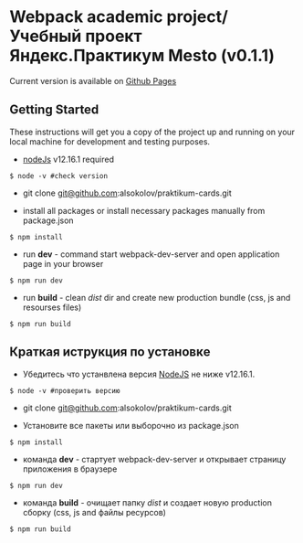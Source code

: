 # Webpack academic project/Учебный проект Яндекс.Практикум Mesto (v0.1.1)

Current version is available on [Github Pages](https://alsokolov.github.io/praktikum-cards/)

## Getting Started

These instructions will get you a copy of the project up and running on your local machine for development and testing purposes. 

* [nodeJs](https://nodejs.org/en/download/) v12.16.1 required

```$ node -v #check version``` 

* git clone git@github.com:alsokolov/praktikum-cards.git

* install all packages or install necessary packages manually from package.json

```$ npm install``` 

* run **dev**  - command start webpack-dev-server and open application page in your browser

```$ npm run dev``` 

* run **build** - clean *dist* dir and create new production bundle (css, js and resourses files)

```$ npm run build```

## Краткая иструкция по установкe

* Убедитесь что устанвлена версия [NodeJS](https://nodejs.org/en/download/) не ниже v12.16.1.

```$ node -v #проверить версию``` 

* git clone git@github.com:alsokolov/praktikum-cards.git

* Установите все пакеты или выборочно из package.json

```$ npm install``` 

* команда **dev**  - стартует webpack-dev-server и открывает страницу приложения в браузере

```$ npm run dev``` 

* команда **build** - очищает папку *dist* и создает новую production сборку (css, js and файлы ресурсов)

```$ npm run build```
